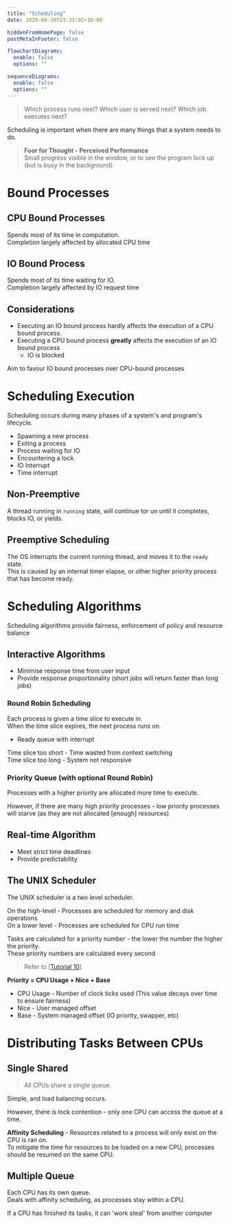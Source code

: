 ```yaml
---
title: "Scheduling"
date: 2020-04-30T23:33:02+10:00

hiddenFromHomePage: false
postMetaInFooter: false

flowchartDiagrams:
  enable: false
  options: ""

sequenceDiagrams:
  enable: false
  options: ""
---
```


> Which process runs next? Which user is served next? Which job executes next?

Scheduling is important when there are many things that a system needs to do.

> **Foor for Thought - Perceived Performance**  
> Small progress visible in the window, or to see the program lock up (but is busy in the background)

# Bound Processes

## CPU Bound Processes

Spends most of its time in computation.  
Completion largely affected by allocated CPU time

## IO Bound Process

Spends most of its time waiting for IO.  
Completion largely affected by IO request time

## Considerations

- Executing an IO bound process hardly affects the execution of a CPU bound process.
- Executing a CPU bound process **greatly** affects the execution of an IO bound process
  - IO is blocked

Aim to favour IO bound processes over CPU-bound processes

# Scheduling Execution

Scheduling occurs during many phases of a system's and program's lifecycle.

- Spawning a new process
- Exiting a process
- Process waiting for IO
- Encountering a lock
- IO Interrupt
- Time interrupt

## Non-Preemptive

A thread running in `running` state, will continue tor un until it completes, blocks IO, or yields.

## Preemptive Scheduling

The OS interrupts the current running thread, and moves it to the `ready` state.  
This is caused by an internal timer elapse, or other higher priority process that has become ready.

# Scheduling Algorithms

Scheduling algorithms provide fairness, enforcement of policy and resource balance

## Interactive Algorithms

- Minimise response time from user input
- Provide response proportionality (short jobs will return faster than long jobs)

### Round Robin Scheduling

Each process is given a time slice to execute in.  
When the time slice expires, the next process runs on.

- Ready queue with interrupt

Time slice too short - Time wasted from context switching  
Time slice too long - System not responsive

### Priority Queue (with optional Round Robin)

Processes with a higher priority are allocated more time to execute.

However, if there are many high priority processes - low priority processes will starve (as they are not allocated [enough] resources)

## Real-time Algorithm

- Meet strict time deadlines
- Provide predictability

## The UNIX Scheduler

The UNIX scheduler is a two level scheduler.

On the high-level - Processes are scheduled for memory and disk operations  
On a lower level - Processes are scheduled for CPU run time

Tasks are calculated for a priority number - the lower the number the higher the priority.  
These priority numbers are calculated every second

> Refer to [[Tutorial 10](../tut-10#priority)]

**Priority = CPU Usage + Nice + Base**

- CPU Usage - Number of clock ticks used (This value decays over time to ensure fairness)
- Nice - User managed offset
- Base - System managed offset (IO priority, swapper, etc)

# Distributing Tasks Between CPUs

## Single Shared

> All CPUs share a single queue.

Simple, and load balancing occurs.

However, there is lock contention - only one CPU can access the queue at a time.

**Affinity Scheduling** - Resources related to a process will only exist on the CPU is ran on.  
To mitigate the time for resources to be loaded on a new CPU, processes should be resumed on the same CPU.

## Multiple Queue

Each CPU has its own queue.  
Deals with affinity scheduling, as processes stay within a CPU.

If a CPU has finished its tasks, it can 'work steal' from another computer
